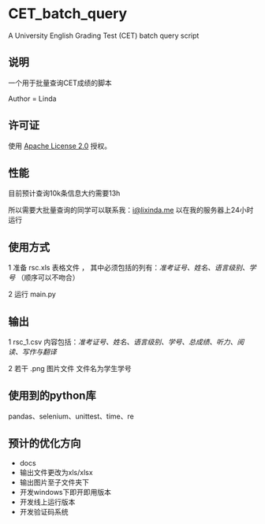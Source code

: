 # CET_batch_query
A University English Grading Test (CET) batch query script



## 说明
一个用于批量查询CET成绩的脚本

Author = Linda


## 许可证

使用 [Apache License 2.0](LICENSE) 授权。

## 性能
目前预计查询10k条信息大约需要13h

所以需要大批量查询的同学可以联系我：i@lixinda.me 以在我的服务器上24小时运行


## 使用方式

 1 准备 rsc.xls 表格文件 ， 其中必须包括的列有：*准考证号、姓名、语言级别、学号* （顺序可以不吻合）
 
 2 运行 main.py


## 输出

 1 rsc_1.csv 内容包括：*准考证号、姓名、语言级别、学号、总成绩、听力、阅读、写作与翻译*
 
 2 若干 .png  图片文件 文件名为学生学号


## 使用到的python库

pandas、selenium、unittest、time、re
 


## 预计的优化方向

 - docs
 - 输出文件更改为xls/xlsx
 - 输出图片至子文件夹下
 - 开发windows下即开即用版本
 - 开发线上运行版本
 - 开发验证码系统
